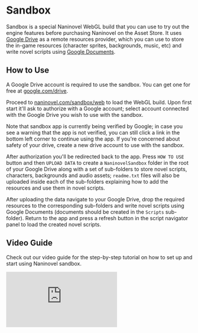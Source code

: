 # Sandbox 

Sandbox is a special Naninovel WebGL build that you can use to try out the engine features before purchasing Naninovel on the Asset Store. It uses [Google Drive](https://drive.google.com/drive/my-drive) as a remote resources provider, which you can use to store the in-game resources (character sprites, backgrounds, music, etc) and write novel scripts using [Google Documents](https://www.google.com/docs/about).

## How to Use

A Google Drive account is required to use the sandbox. You can get one for free at [google.com/drive](https://www.google.com/drive). 

Proceed to [naninovel.com/sandbox/web](https://naninovel.com/sandbox/web.html) to load the WebGL build. Upon first start it'll ask to authorize with a Google account; select account connected with the Google Drive you wish to use with the sandbox.

Note that sandbox app is currently being verified by Google; in case you see a warning that the app is not verified, you can still click a link in the bottom left corner to continue using the app. If you're concerned about safety of your drive, create a new drive account to use with the sandbox.

After authorization you'll be redirected back to the app. Press `HOW TO USE` button and then `UPLOAD DATA` to create a `NaninovelSandbox` folder in the root of your Google Drive along with a set of sub-folders to store novel scripts, characters, backgrounds and audio assets; `readme.txt` files will also be uploaded inside each of the sub-folders explaining how to add the resources and use them in novel scripts.

After uploading the data navigate to your Google Drive, drop the required resources to the corresponding sub-folders and write novel scripts using Google Documents (documents should be created in the `Scripts` sub-folder). Return to the app and press a refresh button in the script navigator panel to load the created novel scripts.

## Video Guide

Check out our video guide for the step-by-step tutorial on how to set up and start using Naninovel sandbox.

<div class="video-container">
    <iframe src="https://www.youtube-nocookie.com/embed/tn14ZhBTFew" frameborder="0" allow="accelerometer; autoplay; encrypted-media; gyroscope; picture-in-picture" allowfullscreen></iframe>
</div>